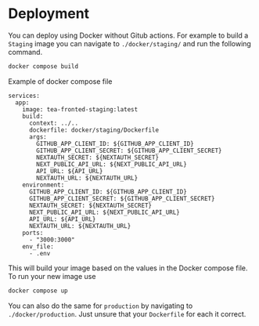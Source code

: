 # Deployment

You can deploy using Docker without Gitub actions. For example to build a `Staging` image you can navigate to `./docker/staging/` and run the following command.

```bash 
docker compose build
```

Example of docker compose file

```
services:
  app:
    image: tea-fronted-staging:latest
    build:
      context: ../..
      dockerfile: docker/staging/Dockerfile
      args:
        GITHUB_APP_CLIENT_ID: ${GITHUB_APP_CLIENT_ID}
        GITHUB_APP_CLIENT_SECRET: ${GITHUB_APP_CLIENT_SECRET}
        NEXTAUTH_SECRET: ${NEXTAUTH_SECRET}
        NEXT_PUBLIC_API_URL: ${NEXT_PUBLIC_API_URL}
        API_URL: ${API_URL}
        NEXTAUTH_URL: ${NEXTAUTH_URL}
    environment:
      GITHUB_APP_CLIENT_ID: ${GITHUB_APP_CLIENT_ID}
      GITHUB_APP_CLIENT_SECRET: ${GITHUB_APP_CLIENT_SECRET}
      NEXTAUTH_SECRET: ${NEXTAUTH_SECRET}
      NEXT_PUBLIC_API_URL: ${NEXT_PUBLIC_API_URL}
      API_URL: ${API_URL}
      NEXTAUTH_URL: ${NEXTAUTH_URL}
    ports:
      - "3000:3000"
    env_file:
      - .env

```

This will build your image based on the values in the Docker compose file. To run your new image use

```bash
docker compose up
```

You can also do the same for `production` by navigating to `./docker/production`. Just unsure that your `Dockerfile` for each it correct. 
